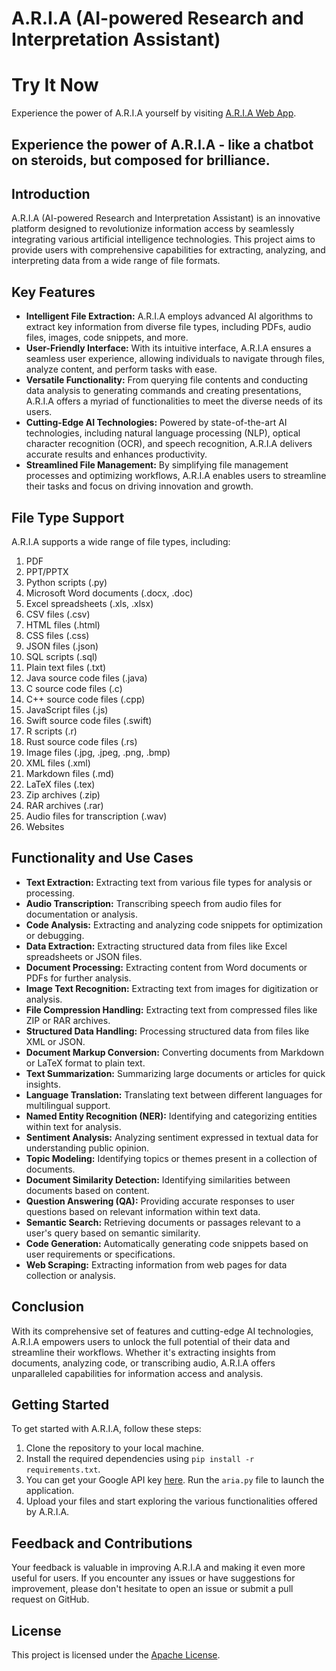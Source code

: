 # A.R.I.A (AI-powered Research and Interpretation Assistant)

# Try It Now

Experience the power of A.R.I.A yourself by visiting [A.R.I.A Web App](https://m-a-r-s.streamlit.app/).

## Experience the power of A.R.I.A - like a chatbot on steroids, but composed for brilliance.

## Introduction

A.R.I.A (AI-powered Research and Interpretation Assistant) is an innovative platform designed to revolutionize information access by seamlessly integrating various artificial intelligence technologies. This project aims to provide users with comprehensive capabilities for extracting, analyzing, and interpreting data from a wide range of file formats.

## Key Features

- **Intelligent File Extraction:** A.R.I.A employs advanced AI algorithms to extract key information from diverse file types, including PDFs, audio files, images, code snippets, and more.
- **User-Friendly Interface:** With its intuitive interface, A.R.I.A ensures a seamless user experience, allowing individuals to navigate through files, analyze content, and perform tasks with ease.
- **Versatile Functionality:** From querying file contents and conducting data analysis to generating commands and creating presentations, A.R.I.A offers a myriad of functionalities to meet the diverse needs of its users.
- **Cutting-Edge AI Technologies:** Powered by state-of-the-art AI technologies, including natural language processing (NLP), optical character recognition (OCR), and speech recognition, A.R.I.A delivers accurate results and enhances productivity.
- **Streamlined File Management:** By simplifying file management processes and optimizing workflows, A.R.I.A enables users to streamline their tasks and focus on driving innovation and growth.

## File Type Support

A.R.I.A supports a wide range of file types, including:

1. PDF
2. PPT/PPTX
3. Python scripts (.py)
4. Microsoft Word documents (.docx, .doc)
5. Excel spreadsheets (.xls, .xlsx)
6. CSV files (.csv)
7. HTML files (.html)
8. CSS files (.css)
9. JSON files (.json)
10. SQL scripts (.sql)
11. Plain text files (.txt)
12. Java source code files (.java)
13. C source code files (.c)
14. C++ source code files (.cpp)
15. JavaScript files (.js)
16. Swift source code files (.swift)
17. R scripts (.r)
18. Rust source code files (.rs)
19. Image files (.jpg, .jpeg, .png, .bmp)
20. XML files (.xml)
21. Markdown files (.md)
22. LaTeX files (.tex)
23. Zip archives (.zip)
24. RAR archives (.rar)
25. Audio files for transcription (.wav)
26. Websites

## Functionality and Use Cases

- **Text Extraction:** Extracting text from various file types for analysis or processing.
- **Audio Transcription:** Transcribing speech from audio files for documentation or analysis.
- **Code Analysis:** Extracting and analyzing code snippets for optimization or debugging.
- **Data Extraction:** Extracting structured data from files like Excel spreadsheets or JSON files.
- **Document Processing:** Extracting content from Word documents or PDFs for further analysis.
- **Image Text Recognition:** Extracting text from images for digitization or analysis.
- **File Compression Handling:** Extracting text from compressed files like ZIP or RAR archives.
- **Structured Data Handling:** Processing structured data from files like XML or JSON.
- **Document Markup Conversion:** Converting documents from Markdown or LaTeX format to plain text.
- **Text Summarization:** Summarizing large documents or articles for quick insights.
- **Language Translation:** Translating text between different languages for multilingual support.
- **Named Entity Recognition (NER):** Identifying and categorizing entities within text for analysis.
- **Sentiment Analysis:** Analyzing sentiment expressed in textual data for understanding public opinion.
- **Topic Modeling:** Identifying topics or themes present in a collection of documents.
- **Document Similarity Detection:** Identifying similarities between documents based on content.
- **Question Answering (QA):** Providing accurate responses to user questions based on relevant information within text data.
- **Semantic Search:** Retrieving documents or passages relevant to a user's query based on semantic similarity.
- **Code Generation:** Automatically generating code snippets based on user requirements or specifications.
- **Web Scraping:** Extracting information from web pages for data collection or analysis.

## Conclusion

With its comprehensive set of features and cutting-edge AI technologies, A.R.I.A empowers users to unlock the full potential of their data and streamline their workflows. Whether it's extracting insights from documents, analyzing code, or transcribing audio, A.R.I.A offers unparalleled capabilities for information access and analysis.

## Getting Started

To get started with A.R.I.A, follow these steps:

1. Clone the repository to your local machine.
2. Install the required dependencies using `pip install -r requirements.txt`.
3. You can get your Google API key [here](https://ai.google.dev/tutorials/setup). Run the `aria.py` file to launch the application.
4. Upload your files and start exploring the various functionalities offered by A.R.I.A.

## Feedback and Contributions

Your feedback is valuable in improving A.R.I.A and making it even more useful for users. If you encounter any issues or have suggestions for improvement, please don't hesitate to open an issue or submit a pull request on GitHub.

## License

This project is licensed under the [Apache License](LICENSE).
